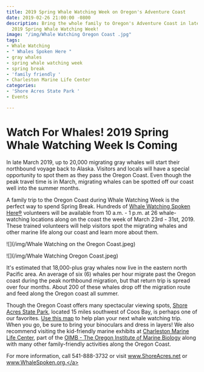 ```yaml
---
title: 2019 Spring Whale Watching Week on Oregon's Adventure Coast
date: 2019-02-26 21:00:00 -0800
description: Bring the whole family to Oregon's Adventure Coast in late March to experience
  2019 Spring Whale Watching Week!
image: "/img/Whale Watching Oregon Coast .jpg"
tags:
- Whale Watching
- " Whales Spoken Here "
- gray whales
- spring whale watching week
- spring break
- 'family friendly '
- Charleston Marine Life Center
categories:
- 'Shore Acres State Park '
- Events

---
```

<h1>Watch For Whales! 2019 Spring Whale Watching Week Is Coming</h1>

In late March 2019, up to 20,000 migrating gray whales will start their northbound voyage back to Alaska. Visitors and locals will have a special opportunity to spot them as they pass the Oregon Coast. Even though the peak travel time is in March, migrating whales can be spotted off our coast well into the summer months.

A family trip to the Oregon Coast during Whale Watching Week is the perfect way to spend Spring Break. Hundreds of <a href="http://www.whalespoken.org/">Whale Watching Spoken Here®</a> volunteers will be available from 10 a.m. - 1 p.m. at 26 whale-watching locations along on the coast the week of March 23rd - 31st, 2019. These trained volunteers will help visitors spot the migrating whales and other marine life along our coast and learn more about them.

![](/img/Whale Watching on the Oregon Coast.jpeg)

![](/img/Whale Watching Oregon Coast.jpeg)

It's estimated that 18,000-plus gray whales now live in the eastern north Pacific area. An average of six (6) whales per hour migrate past the Oregon coast during the peak northbound migration, but that return trip is spread over four months. About 200 of these whales drop off the migration route and feed along the Oregon coast all summer.

Though the Oregon Coast offers many spectacular viewing spots, <a href="http://www.shoreacres.net/">Shore Acres State Park</a>, located 15 miles southwest of Coos Bay, is perhaps one of our favorites. <a href="https://whalespoken.wordpress.com/best-places/">Use this map</a> to help plan your next whale watching trip. When you go, be sure to bring your binoculars and dress in layers! We also recommend visiting the kid-friendly marine exhibits at <a href="http://www.charlestonmarinelifecenter.com/">Charleston Marine Life Center</a>, part of the <a href="https://oimb.uoregon.edu/">OIMB - The Oregon Institute of Marine Biology</a> along with many other family-friendly activities along the Oregon Coast.

For more information, call 541-888-3732 or visit <a href="http://www.shoreacres.net/">www.ShoreAcres.net</a> or <a href="http://www.oregonstateparks.org/index.cfm?do=thingstodo.dsp_whaleWatching">www.WhaleSpoken.org.</a> </p>